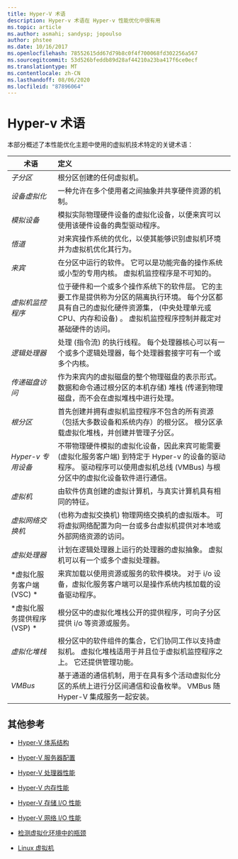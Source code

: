 ```yaml
---
title: Hyper-V 术语
description: Hyper-v 术语在 Hyper-v 性能优化中很有用
ms.topic: article
ms.author: asmahi; sandysp; jopoulso
author: phstee
ms.date: 10/16/2017
ms.openlocfilehash: 78552615dd67d79b8c0f4f700068fd302256a567
ms.sourcegitcommit: 53d526bfeddb89d28af44210a23ba417f6ce0ecf
ms.translationtype: MT
ms.contentlocale: zh-CN
ms.lasthandoff: 08/06/2020
ms.locfileid: "87896064"
---
```

# <a name="hyper-v-terminology"></a>Hyper-v 术语
本部分概述了本性能优化主题中使用的虚拟机技术特定的关键术语：

| 术语        | 定义           |
| ------------- |:------------|
|*子分区* | 根分区创建的任何虚拟机。|
|*设备虚拟化* | 一种允许在多个使用者之间抽象并共享硬件资源的机制。|
|*模拟设备*|模拟实际物理硬件设备的虚拟化设备，以便来宾可以使用该硬件设备的典型驱动程序。|
|*悟道*|对来宾操作系统的优化，以使其能够识别虚拟机环境并为虚拟机优化其行为。|
|*来宾*|在分区中运行的软件。 它可以是功能完备的操作系统或小型的专用内核。 虚拟机监控程序是不可知的。|
|*虚拟机监控程序*|位于硬件和一个或多个操作系统下的软件层。 它的主要工作是提供称为分区的隔离执行环境。 每个分区都具有自己的虚拟化硬件资源集， (中央处理单元或 CPU、内存和设备) 。 虚拟机监控程序控制并裁定对基础硬件的访问。|
|*逻辑处理器*| 处理 (指令流) 的执行线程。 每个处理器核心可以有一个或多个逻辑处理器，每个处理器套接字可有一个或多个内核。|
| *传递磁盘访问*|作为来宾内的虚拟磁盘的整个物理磁盘的表示形式。 数据和命令通过根分区的本机存储) 堆栈 (传递到物理磁盘，而不会在虚拟堆栈中进行处理。|
|*根分区*|首先创建并拥有虚拟机监控程序不包含的所有资源（包括大多数设备和系统内存）的根分区。 根分区承载虚拟化堆栈，并创建并管理子分区。|
|*Hyper-v 专用设备*|不带物理硬件模拟的虚拟化设备，因此来宾可能需要 (虚拟化服务客户端) 到特定于 Hyper-v 的设备的驱动程序。 驱动程序可以使用虚拟机总线 (VMBus) 与根分区中的虚拟化设备软件进行通信。|
|*虚拟机*|由软件仿真创建的虚拟计算机，与真实计算机具有相同的特征。|
| *虚拟网络交换机*| (也称为虚拟交换机) 物理网络交换机的虚拟版本。 可将虚拟网络配置为向一台或多台虚拟机提供对本地或外部网络资源的访问。|
|*虚拟处理器*|计划在逻辑处理器上运行的处理器的虚拟抽象。 虚拟机可以有一个或多个虚拟处理器。|
|*虚拟化服务客户端 (VSC) *|来宾加载以使用资源或服务的软件模块。 对于 i/o 设备，虚拟化服务客户端可以是操作系统内核加载的设备驱动程序。|
| *虚拟化服务提供程序 (VSP) *|  根分区中的虚拟化堆栈公开的提供程序，可向子分区提供 i/o 等资源或服务。|
| *虚拟化堆栈*|根分区中的软件组件的集合，它们协同工作以支持虚拟机。 虚拟化堆栈适用于并且位于虚拟机监控程序之上。 它还提供管理功能。|
|*VMBus*|基于通道的通信机制，用于在具有多个活动虚拟化分区的系统上进行分区间通信和设备枚举。 VMBus 随 Hyper-V 集成服务一起安装。|

## <a name="additional-references"></a>其他参考

-   [Hyper-V 体系结构](architecture.md)

-   [Hyper-V 服务器配置](configuration.md)

-   [Hyper-V 处理器性能](processor-performance.md)

-   [Hyper-V 内存性能](memory-performance.md)

-   [Hyper-V 存储 I/O 性能](storage-io-performance.md)

-   [Hyper-V 网络 I/O 性能](network-io-performance.md)

-   [检测虚拟化环境中的瓶颈](detecting-virtualized-environment-bottlenecks.md)

-   [Linux 虚拟机](linux-virtual-machine-considerations.md)
